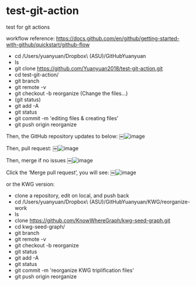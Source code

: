 # test-git-action
test for git actions


workflow reference:
https://docs.github.com/en/github/getting-started-with-github/quickstart/github-flow


- cd /Users/yuanyuan/Dropbox\ \(ASU\)/GitHubYuanyuan 
- ls
- git clone https://github.com/Yuanyuan2018/test-git-action.git
- cd test-git-action/
- git branch
- git remote -v
- git checkout -b reorganize
(Change the files…)
- (git status)
- git add -A
- git status
- git commit -m 'editing files & creating files'
- git push origin reorganize



Then, the GitHub repository updates to below:
￼![image](https://user-images.githubusercontent.com/43053656/122135552-97a84100-cdf5-11eb-94c6-9fb166c9f7f0.png)

Then, pull request:
￼![image](https://user-images.githubusercontent.com/43053656/122135676-cfaf8400-cdf5-11eb-86f5-e2be2661b542.png)

Then, merge if no issues
￼![image](https://user-images.githubusercontent.com/43053656/122135702-d807bf00-cdf5-11eb-8935-3154cb938d2f.png)

Click the ‘Merge pull request’, you will see:
￼![image](https://user-images.githubusercontent.com/43053656/122135721-df2ecd00-cdf5-11eb-864b-105e5400af95.png)





or the KWG version:

- clone a repository, edit on local, and push back
- cd /Users/yuanyuan/Dropbox\ \(ASU\)/GitHubYuanyuan/KWG/reorganize-work 
- ls
- clone https://github.com/KnowWhereGraph/kwg-seed-graph.git
- cd kwg-seed-graph/
- git branch
- git remote -v
- git checkout -b reorganize
- git status
- git add -A
- git status
- git commit -m 'reorganize KWG triplification files'
- git push origin reorganize
